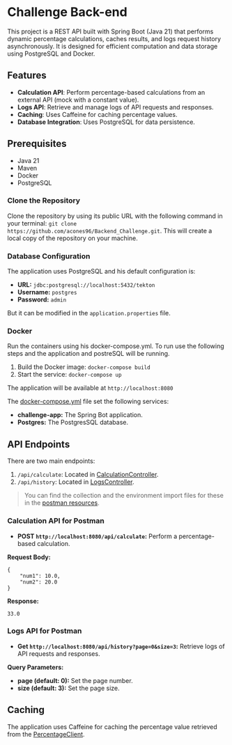 # Challenge Back-end
This project is a REST API built with Spring Boot (Java 21) that performs dynamic percentage calculations, caches results, and logs request history asynchronously. It is designed for efficient computation and data storage using PostgreSQL and Docker.

## Features
- **Calculation API**: Perform percentage-based calculations from an external API (mock with a constant value).
- **Logs API**: Retrieve and manage logs of API requests and responses.
- **Caching**: Uses Caffeine for caching percentage values.
- **Database Integration**: Uses PostgreSQL for data persistence.

## Prerequisites
* Java 21
* Maven
* Docker
* PostgreSQL

### Clone the Repository
Clone the repository by using its public URL with the following command in your terminal: `git clone https://github.com/acones96/Backend_Challenge.git`.
This will create a local copy of the repository on your machine.

### Database Configuration

The application uses PostgreSQL and his default configuration is:

* **URL:** `jdbc:postgresql://localhost:5432/tekton`
* **Username:** `postgres`
* **Password:** `admin`

But it can be modified in the `application.properties` file.

### Docker
Run the containers using his docker-compose.yml. To run use the following steps and the application and postreSQL will be running.

1. Build the Docker image: `docker-compose build`
2. Start the service: `docker-compose up`

The application will be available at `http://localhost:8080`


The [docker-compose.yml](docker-compose.yml) file set the following services:
* **challenge-app:** The Spring Bot application.
* **Postgres:** The PostgresSQL database.

## API Endpoints
There are two main endpoints:
1. `/api/calculate`: Located in [CalculationController](src/main/java/com/tekton/challenge_backend/controller/CalculationController.java).
2. `/api/history`: Located in [LogsController](src/main/java/com/tekton/challenge_backend/controller/LogsController.java).

> You can find the collection and the environment import files for these in the [postman resources](src/main/resources/postman).

### Calculation API for Postman
* **POST `http://localhost:8080/api/calculate`:** Perform a percentage-based calculation.

**Request Body:**
```
{
    "num1": 10.0,
    "num2": 20.0
}
```

**Response:**
```
33.0
```

### Logs API for Postman
* **Get `http://localhost:8080/api/history?page=0&size=3`:** Retrieve logs of API requests and responses.

**Query Parameters:**
* **page (default: 0):** Set the page number.
* **size (default: 3):** Set the page size.

## Caching
The application uses Caffeine for caching the percentage value retrieved from the [PercentageClient](src\main\java\com\tekton\challenge_backend\api\PercentageClient.java).

